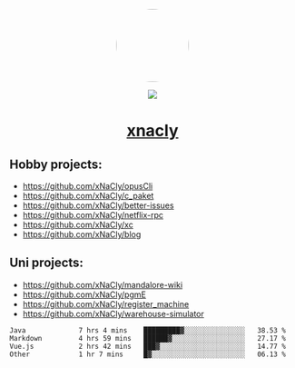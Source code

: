 <p align="center">
  <img style="border-radius: 100px" width="128" height="128" src="https://avatars.githubusercontent.com/u/47723417?v=4"/>
</p>
<p align="center">
  <img src="https://komarev.com/ghpvc/?username=xnacly&&style=flat-square"/>
</p>

<h1 align="center"><a href="https://xnacly.me"> xnacly</a> </h1>

## Hobby projects:
- https://github.com/xNaCly/opusCli
- https://github.com/xNaCly/c_paket
- https://github.com/xNaCly/better-issues
- https://github.com/xNaCly/netflix-rpc
- https://github.com/xNaCly/xc
- https://github.com/xNaCly/blog

## Uni projects:
- https://github.com/xNaCly/mandalore-wiki
- https://github.com/xNaCly/pgmE
- https://github.com/xNaCly/register_machine
- https://github.com/xNaCly/warehouse-simulator


<!--START_SECTION:waka-->

```text
Java             7 hrs 4 mins    █████████▓░░░░░░░░░░░░░░░   38.53 %
Markdown         4 hrs 59 mins   ██████▓░░░░░░░░░░░░░░░░░░   27.17 %
Vue.js           2 hrs 42 mins   ███▓░░░░░░░░░░░░░░░░░░░░░   14.77 %
Other            1 hr 7 mins     █▓░░░░░░░░░░░░░░░░░░░░░░░   06.13 %
```

<!--END_SECTION:waka-->
